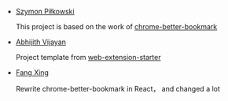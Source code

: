 * [Szymon Piłkowski](https://github.com/ardcore)

    This project is based on the work of [chrome-better-bookmark](https://github.com/ardcore/chrome-better-bookmark)

* [Abhijith Vijayan](https://github.com/abhijithvijayan)

    Project template from [web-extension-starter](https://github.com/abhijithvijayan/web-extension-starter)
* [Fang Xing](https://github.com/fffx)

    Rewrite chrome-better-bookmark in React， and changed a lot

